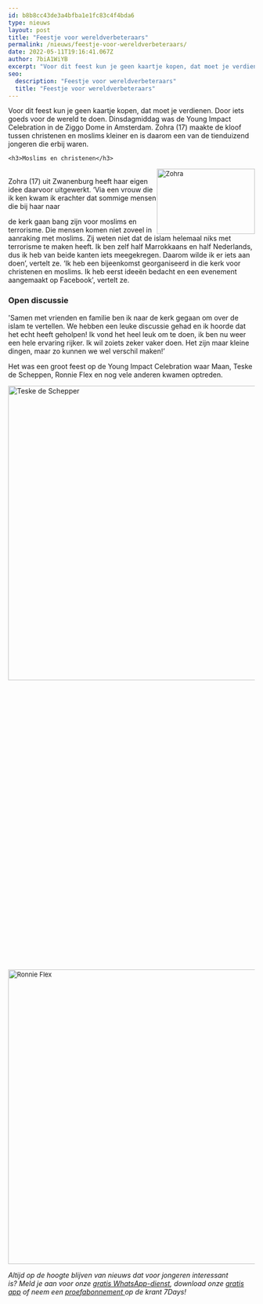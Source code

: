 ```yaml
---
id: b8b8cc43de3a4bfba1e1fc83c4f4bda6
type: nieuws
layout: post
title: "Feestje voor wereldverbeteraars"
permalink: /nieuws/feestje-voor-wereldverbeteraars/
date: 2022-05-11T19:16:41.067Z
author: 7biA1WiYB
excerpt: "Voor dit feest kun je geen kaartje kopen, dat moet je verdienen. Door iets goeds voor de wereld te doen. Dinsdagmiddag was de Young Impact Celebration in de Ziggo Dome in Amsterdam. Zohra (17) maakte de kloof tussen christenen en moslims kleiner en is daarom een van de tienduizend jongeren die erbij waren.   "
seo:
  description: "Feestje voor wereldverbeteraars"
  title: "Feestje voor wereldverbeteraars"
---
```

Voor dit feest kun je geen kaartje kopen, dat moet je verdienen. Door iets goeds voor de wereld te doen. Dinsdagmiddag was de Young Impact Celebration in de Ziggo Dome in Amsterdam. Zohra (17) maakte de kloof tussen christenen en moslims kleiner en is daarom een van de tienduizend jongeren die erbij waren.   

    <h3>Moslims en christenen</h3>
<p><div class="media media-element-container media-default media-float-right"><div id="file-417642" class="file file-image file-image-jpeg">

        
  
  <div class="content">
    <img alt="Zohra" title="Foto: Kidsweek" height="3456" width="5184" style="font-size: 13.008px; width: 200px; height: 133px; float: right;" class="media-element file-default" data-delta="1" src="https://original.sevendays.nl/sites/default/files/Zohra4.JPG">  </div>

  
</div>
</div>

<p><br>Zohra (17) uit Zwanenburg heeft haar eigen idee daarvoor uitgewerkt. ‘Via een vrouw die ik ken kwam ik erachter dat sommige mensen die bij haar naar</p>
<p>de kerk gaan bang zijn voor moslims en terrorisme. Die mensen komen niet zoveel in aanraking met moslims. Zij weten niet dat de islam helemaal niks met terrorisme te maken heeft. Ik ben zelf half Marrokkaans en half Nederlands, dus ik heb van beide kanten iets meegekregen. Daarom wilde ik er iets aan doen’, vertelt ze. ‘Ik heb een bijeenkomst georganiseerd in die kerk voor christenen en moslims. Ik heb eerst ideeën bedacht en een evenement aangemaakt op Facebook', vertelt ze. </p>
<h3>Open discussie</h3>
<p>'Samen met vrienden en familie ben ik naar de kerk gegaan om over de islam te vertellen. We hebben een leuke discussie gehad en ik hoorde dat het echt heeft geholpen! Ik vond het heel leuk om te doen, ik ben nu weer een hele ervaring rijker. Ik wil zoiets zeker vaker doen. Het zijn maar kleine dingen, maar zo kunnen we wel verschil maken!’</p>
<p>Het was een groot feest op de Young Impact Celebration waar Maan, Teske de Scheppen, Ronnie Flex en nog vele anderen kwamen optreden. </p>
<p><div class="media media-element-container media-default media-float-left"><div id="file-417645" class="file file-image file-image-jpeg">

        
  
  <div class="content">
    <img alt="Teske de Schepper" title="Foto: 7Days" height="3456" width="5184" style="width: 900px; height: 600px; float: left;" class="media-element file-default" data-delta="1" src="https://original.sevendays.nl/sites/default/files/Teske%20aan%20het%20optreden.JPG">  </div>

  
</div>
</div>
<p> </p>
<p> </p>
<p> </p>
<p> </p>
<p> </p>
<p> </p>
<p> </p>
<p> </p>
<p> </p>
<p> </p>
<p> </p>
<p> </p>
<p> </p>
<p> </p>
<p> </p>
<p> </p>
<p> </p>
<p> </p>
<p> </p>
<p><div class="media media-element-container media-default"><div id="file-417647" class="file file-image file-image-jpeg">

        
  
  <div class="content">
    <img alt="Ronnie Flex" title="Foto: 7Days" height="3456" width="5184" style="font-size: 13.008px; width: 900px; height: 600px;" class="media-element file-default" data-delta="1" src="https://original.sevendays.nl/sites/default/files/Ronnie2_0.JPG">  </div>

  
</div>
</div>
<p><em>Altijd op de hoogte blijven van nieuws dat voor jongeren interessant is? Meld je aan voor onze </em><a href="https://original.sevendays.nl/whatsapp"><em>gratis WhatsApp-dienst</em></a><em>, download onze </em><a href="https://original.sevendays.nl/app"><em>gratis app</em></a><em> of neem een </em><a href="https://abonneren.sevendays.nl/abonneren/abonnementen/ae/artikel"><em>proefabonnement </em></a><em>op de krant 7Days!</em></p>  
